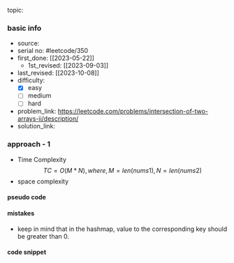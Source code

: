 topic:

### basic info
- source: 
- serial no: #leetcode/350
- first_done: [[2023-05-22]]
	- 1st_revised: [[2023-09-03]]
- last_revised: [[2023-10-08]]
- difficulty:
	- [x] easy
	- [ ] medium
	- [ ] hard
- problem_link: https://leetcode.com/problems/intersection-of-two-arrays-ii/description/
- solution_link:

### approach - 1
- Time Complexity $$TC = O(M*N), where ,M=len(nums1), N=len(nums2)$$
- space complexity

#### pseudo code

#### mistakes
- keep in mind that in the hashmap, value to the corresponding key should be greater than 0.
#### code snippet
```python

```